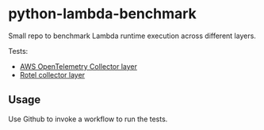 # python-lambda-benchmark

Small repo to benchmark Lambda runtime execution across different layers.

Tests:
* [AWS OpenTelemetry Collector layer](https://github.com/open-telemetry/opentelemetry-lambda)
* [Rotel collector layer](https://github.com/streamfold/rotel-lambda-extension)

## Usage

Use Github to invoke a workflow to run the tests.
